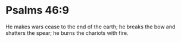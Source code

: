 # Psalms 46:9

He makes wars cease to the end of the earth; he breaks the bow and shatters the spear; he burns the chariots with fire.
